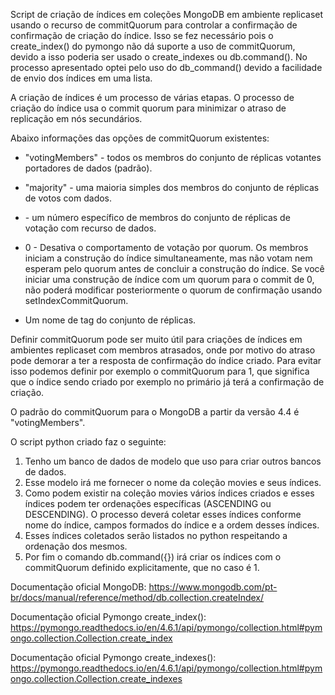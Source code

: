 Script de criação de índices em coleções MongoDB em ambiente replicaset usando o recurso de commitQuorum para controlar a confirmação de confirmação de criação do índice.
Isso se fez necessário pois o create_index() do pymongo não dá suporte a uso de commitQuorum, devido a isso poderia ser usado o create_indexes ou db.command().
No processo apresentado optei pelo uso do db_command() devido a facilidade de envio dos índices em uma lista.

A criação de índices é um processo de várias etapas. O processo de criação do índice usa o commit quorum para minimizar o atraso de replicação em nós secundários.

Abaixo informações das opções de commitQuorum existentes:
 - "votingMembers" - todos os membros do conjunto de réplicas votantes portadores de dados (padrão).
   
 - "majority" - uma maioria simples dos membros do conjunto de réplicas de votos com dados.
   
 - <int> - um número específico de membros do conjunto de réplicas de votação com recurso de dados.
   
 - 0 - Desativa o comportamento de votação por quorum. Os membros iniciam a construção do índice simultaneamente, mas não votam nem esperam pelo quorum antes de concluir a construção do índice. 
       Se você iniciar uma construção de índice com um quorum para o commit de 0, não poderá modificar posteriormente o quorum de confirmação usando setIndexCommitQuorum.

 - Um nome de tag do conjunto de réplicas.


Definir commitQuorum pode ser muito útil para criações de índices em ambientes replicaset com membros atrasados, onde por motivo do atraso pode demorar a ter a resposta de confirmação do índice criado.
Para evitar isso podemos definir por exemplo o commitQuorum para 1, que significa que o índice sendo criado por exemplo no primário já terá a confirmação de criação.

O padrão do commitQuorum para o MongoDB a partir da versão 4.4 é "votingMembers".

O script python criado faz o seguinte:

1. Tenho um banco de dados de modelo que uso para criar outros bancos de dados.
2. Esse modelo irá me fornecer o nome da coleção movies e seus índices.
3. Como podem existir na coleção movies vários índices criados e esses índices podem ter ordenações específicas (ASCENDING ou DESCENDING).
   O processo deverá coletar esses índices conforme nome do índice, campos formados do índice e a ordem desses índices.
4. Esses índices coletados serão listados no python respeitando a ordenação dos mesmos.
5. Por fim o comando db.command({}) irá criar os índices com o commitQuorum definido explicitamente, que no caso é 1.

Documentação oficial MongoDB: https://www.mongodb.com/pt-br/docs/manual/reference/method/db.collection.createIndex/

Documentação oficial Pymongo create_index(): https://pymongo.readthedocs.io/en/4.6.1/api/pymongo/collection.html#pymongo.collection.Collection.create_index

Documentação oficial Pymongo create_indexes(): https://pymongo.readthedocs.io/en/4.6.1/api/pymongo/collection.html#pymongo.collection.Collection.create_indexes


